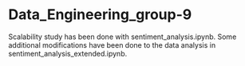 # Data_Engineering_group-9

Scalability study has been done with sentiment_analysis.ipynb. 
Some additional modifications have been done to the data analysis in sentiment_analysis_extended.ipynb.
